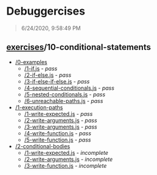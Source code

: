 # Debuggercises 

> 6/24/2020, 9:58:49 PM 

## [exercises](../README.md)/10-conditional-statements 

- [/0-examples](./0-examples/README.md)
  - [/1-if.js](./0-examples/README.md#1-ifjs) - _pass_ 
  - [/2-if-else.js](./0-examples/README.md#2-if-elsejs) - _pass_ 
  - [/3-if-else-if-else.js](./0-examples/README.md#3-if-else-if-elsejs) - _pass_ 
  - [/4-sequential-conditionals.js](./0-examples/README.md#4-sequential-conditionalsjs) - _pass_ 
  - [/5-nested-conditionals.js](./0-examples/README.md#5-nested-conditionalsjs) - _pass_ 
  - [/6-unreachable-paths.js](./0-examples/README.md#6-unreachable-pathsjs) - _pass_ 
- [/1-execution-paths](./1-execution-paths/README.md)
  - [/1-write-expected.js](./1-execution-paths/README.md#1-write-expectedjs) - _pass_ 
  - [/2-write-arguments.js](./1-execution-paths/README.md#2-write-argumentsjs) - _pass_ 
  - [/3-write-arguments.js](./1-execution-paths/README.md#3-write-argumentsjs) - _pass_ 
  - [/4-write-function.js](./1-execution-paths/README.md#4-write-functionjs) - _pass_ 
  - [/5-write-function.js](./1-execution-paths/README.md#5-write-functionjs) - _pass_ 
- [/2-conditional-bodies](./2-conditional-bodies/README.md)
  - [/1-write-expected.js](./2-conditional-bodies/README.md#1-write-expectedjs) - _incomplete_ 
  - [/2-write-arguments.js](./2-conditional-bodies/README.md#2-write-argumentsjs) - _incomplete_ 
  - [/3-write-function.js](./2-conditional-bodies/README.md#3-write-functionjs) - _incomplete_ 
